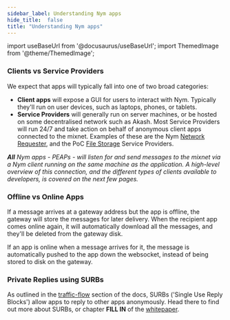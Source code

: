 ```yaml
---
sidebar_label: Understanding Nym apps 
hide_title:  false
title: "Understanding Nym apps"
---
```


import useBaseUrl from '@docusaurus/useBaseUrl';
import ThemedImage from '@theme/ThemedImage';

### Clients vs Service Providers
We expect that apps will typically fall into one of two broad categories:

* **Client apps** will expose a GUI for users to interact with Nym. Typically they'll run on user devices, such as laptops, phones, or tablets.
* **Service Providers** will generally run on server machines, or be hosted on some decentralised network such as Akash. Most Service Providers will run 24/7 and take action on behalf of anonymous client apps connected to the mixnet. Examples of these are the Nym [Network Requester](/docs/stable/run-nodes/nodes/requester), and the PoC [File Storage](/docs/stable/run-nodes/nodes/file-storage) Service Providers. 

_**All** Nym apps - PEAPs - will listen for and send messages to the mixnet via a Nym client running on the same machine as the application. A high-level overview of this connection, and the different types of clients available to developers, is covered on the next few pages._ 

### Offline vs Online Apps
If a message arrives at a gateway address but the app is offline, the gateway will store the messages for later delivery. When the recipient app comes online again, it will automatically download all the messages, and they'll be deleted from the gateway disk.

If an app is online when a message arrives for it, the message is automatically pushed to the app down the websocket, instead of being stored to disk on the gateway.

### Private Replies using SURBs

As outlined in the [traffic-flow](/docs/stable/architecture/traffic-flow) section of the docs, SURBs ('Single Use Reply Blocks') allow apps to reply to other apps anonymously. Head there to find out more about SURBs, or chapter **FILL IN** of the [whitepaper](https://nymtech.net/nym-whitepaper.pdf).
